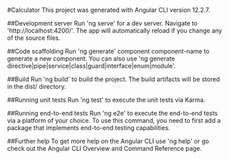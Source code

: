 #Calculator
This project was generated with Angular CLI version 12.2.7.

##Development server
Run 'ng serve' for a dev server. Navigate to 'http://localhost:4200/'. The app will automatically reload if you change any of the source files.

##Code scaffolding
Run 'ng generate' component component-name to generate a new component. You can also use 'ng generate directive|pipe|service|class|guard|interface|enum|module'.

##Build
Run 'ng build' to build the project. The build artifacts will be stored in the dist/ directory.

##Running unit tests
Run 'ng test' to execute the unit tests via Karma.

##Running end-to-end tests
Run 'ng e2e' to execute the end-to-end tests via a platform of your choice. To use this command, you need to first add a package that implements end-to-end testing capabilities.

##Further help
To get more help on the Angular CLI use 'ng help' or go check out the Angular CLI Overview and Command Reference page.
